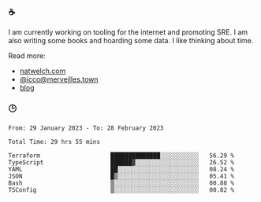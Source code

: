 ### ☕

I am currently working on tooling for the internet and promoting SRE. I am also writing some books and hoarding some data. I like thinking about time. 

Read more:

 - [natwelch.com](https://natwelch.com)
 - [@icco@merveilles.town](https://merveilles.town/@icco)
 - [blog](https://writing.natwelch.com)

### 🕒

<!--START_SECTION:waka-->

```text
From: 29 January 2023 - To: 28 February 2023

Total Time: 29 hrs 55 mins

Terraform                    ██████████████░░░░░░░░░░░   56.29 %
TypeScript                   ██████▓░░░░░░░░░░░░░░░░░░   26.52 %
YAML                         ██░░░░░░░░░░░░░░░░░░░░░░░   08.24 %
JSON                         █▒░░░░░░░░░░░░░░░░░░░░░░░   05.41 %
Bash                         ▒░░░░░░░░░░░░░░░░░░░░░░░░   00.88 %
TSConfig                     ▒░░░░░░░░░░░░░░░░░░░░░░░░   00.82 %
```

<!--END_SECTION:waka-->
